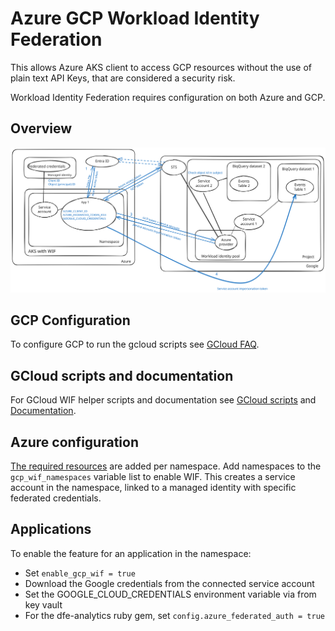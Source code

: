 # Azure GCP Workload Identity Federation

This allows Azure AKS client to access GCP resources without the use of plain text API Keys, that are considered a security risk.

Workload Identity Federation requires configuration on both Azure and GCP.

## Overview
<img src="azure-gcp-wif.svg" >

## GCP Configuration

To configure GCP to run the gcloud scripts see [GCloud FAQ](https://github.com/DFE-Digital/teacher-services-analytics-cloud/blob/main/documentation/gcloud-faq.md).

## GCloud scripts and documentation

For GCloud WIF helper scripts and documentation see [GCloud scripts](https://github.com/DFE-Digital/teacher-services-analytics-cloud/tree/main/scripts/gcloud) and [Documentation](https://github.com/DFE-Digital/teacher-services-analytics-cloud/blob/main/documentation/gcloud-scripts.md).

## Azure configuration
[The required resources](https://learn.microsoft.com/en-us/azure/aks/workload-identity-deploy-cluster) are added per namespace. Add namespaces to the `gcp_wif_namespaces` variable list to enable WIF. This creates a service account in the namespace, linked to a managed identity with specific federated credentials.

## Applications
To enable the feature for an application in the namespace:
- Set `enable_gcp_wif = true`
- Download the Google credentials from the connected service account
- Set the GOOGLE_CLOUD_CREDENTIALS environment variable via from key vault
- For the dfe-analytics ruby gem, set `config.azure_federated_auth = true`
